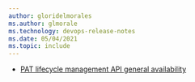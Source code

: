 ```yaml
---
author: gloridelmorales
ms.author: glmorale
ms.technology: devops-release-notes
ms.date: 05/04/2021
ms.topic: include
---
```


- [PAT lifecycle management API general availability](#pat-lifecycle-management-api-general-availability)